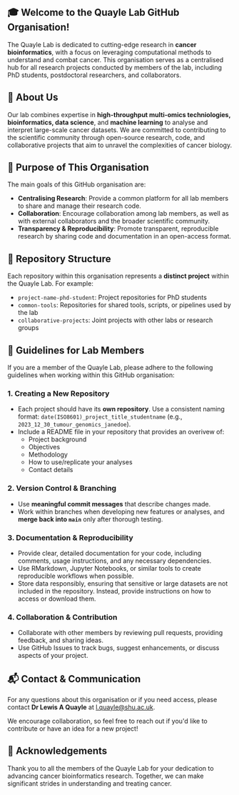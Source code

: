## 🎓 Welcome to the Quayle Lab GitHub Organisation!

The Quayle Lab is dedicated to cutting-edge research in **cancer bioinformatics**, with a focus on leveraging computational methods to understand and combat cancer. This organisation serves as a centralised hub for all research projects conducted by members of the lab, including PhD students, postdoctoral researchers, and collaborators.

## 🧬 About Us

Our lab combines expertise in **high-throughput multi-omics techniologies, bioinformatics, data science**, and **machine learning** to analyse and interpret large-scale cancer datasets. We are committed to contributing to the scientific community through open-source research, code, and collaborative projects that aim to unravel the complexities of cancer biology.

## 🌟 Purpose of This Organisation

The main goals of this GitHub organisation are:

- **Centralising Research**: Provide a common platform for all lab members to share and manage their research code.
- **Collaboration**: Encourage collaboration among lab members, as well as with external collaborators and the broader scientific community.
- **Transparency & Reproducibility**: Promote transparent, reproducible research by sharing code and documentation in an open-access format.

## 📂 Repository Structure

Each repository within this organisation represents a **distinct project** within the Quayle Lab. For example:

- `project-name-phd-student`: Project repositories for PhD students
- `common-tools`: Repositories for shared tools, scripts, or pipelines used by the lab
- `collaborative-projects`: Joint projects with other labs or research groups

## 📑 Guidelines for Lab Members

If you are a member of the Quayle Lab, please adhere to the following guidelines when working within this GitHub organisation:

### 1. Creating a New Repository
- Each project should have its **own repository**. Use a consistent naming format: `date(ISO8601)_project_title_studentname` (e.g., `2023_12_30_tumour_genomics_janedoe`).
- Include a README file in your repository that provides an overivew of:
  - Project background
  - Objectives
  - Methodology
  - How to use/replicate your analyses
  - Contact details

### 2. Version Control & Branching
- Use **meaningful commit messages** that describe changes made.
- Work within branches when developing new features or analyses, and **merge back into `main`** only after thorough testing.

### 3. Documentation & Reproducibility
- Provide clear, detailed documentation for your code, including comments, usage instructions, and any necessary dependencies.
- Use RMarkdown, Jupyter Notebooks, or similar tools to create reproducible workflows when possible.
- Store data responsibly, ensuring that sensitive or large datasets are not included in the repository. Instead, provide instructions on how to access or download them.

### 4. Collaboration & Contribution
- Collaborate with other members by reviewing pull requests, providing feedback, and sharing ideas.
- Use GitHub Issues to track bugs, suggest enhancements, or discuss aspects of your project.

## 📬 Contact & Communication

For any questions about this organisation or if you need access, please contact **Dr Lewis A Quayle** at l.quayle@shu.ac.uk.

We encourage collaboration, so feel free to reach out if you'd like to contribute or have an idea for a new project!

## 🤝 Acknowledgements

Thank you to all the members of the Quayle Lab for your dedication to advancing cancer bioinformatics research. Together, we can make significant strides in understanding and treating cancer.
